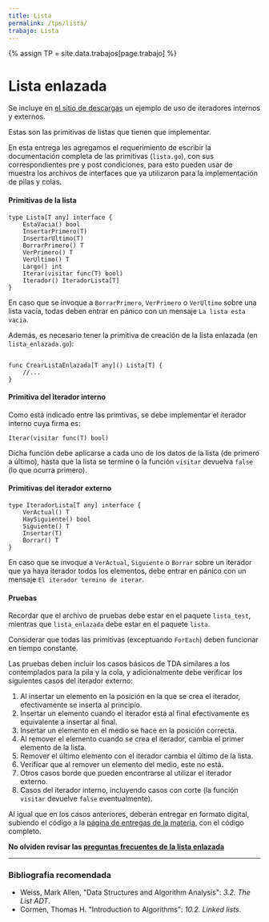 ```yaml
---
title: Lista
permalink: /tps/lista/
trabajo: Lista
---
```

{% assign TP = site.data.trabajos[page.trabajo] %}

Lista enlazada
==============

Se incluye en [el sitio de descargas]({{site.skel}}) un ejemplo de uso de iteradores internos y externos.

Estas son las primitivas de listas que tienen que implementar.

En esta entrega les agregamos el requerimiento de escribir la documentación completa de las primitivas (`lista.go`), con sus correspondientes pre y post condiciones, para esto pueden usar de muestra los archivos de interfaces que ya utilizaron para la implementación de pilas y colas.

#### Primitivas de la lista
``` golang
type Lista[T any] interface {
	EstaVacia() bool
	InsertarPrimero(T)
	InsertarUltimo(T)
	BorrarPrimero() T
	VerPrimero() T
	VerUltimo() T
	Largo() int
	Iterar(visitar func(T) bool)
	Iterador() IteradorLista[T]
}
```

En caso que se invoque a `BorrarPrimero`, `VerPrimero` o `VerUltimo` sobre una lista vacía, todas deben entrar en pánico con un mensaje `La lista esta vacia`. 

Además, es necesario tener la primitiva de creación de la lista enlazada (en `lista_enlazada.go`):
``` golang

func CrearListaEnlazada[T any]() Lista[T] {
	//...
}
```

#### Primitiva del iterador interno

Como está indicado entre las primtivas, se debe implementar el iterador interno cuya firma es:

```golang
Iterar(visitar func(T) bool)
```

Dicha función debe aplicarse a cada uno de los datos de la lista (de primero a último), hasta que la lista
se termine o la función `visitar` devuelva `false` (lo que ocurra primero).

#### Primitivas del iterador externo

``` golang
type IteradorLista[T any] interface {
	VerActual() T
	HaySiguiente() bool
	Siguiente() T
	Insertar(T)
	Borrar() T
}
```

En caso que se invoque a `VerActual`, `Siguiente` o `Borrar` sobre un iterador que ya haya iterador todos los elementos, debe entrar en pánico con un mensaje `El iterador termino de iterar`. 

#### Pruebas

Recordar que el archivo de pruebas debe estar en el paquete `lista_test`, mientras que `lista_enlazada` debe estar en el paquete `lista`. 

Considerar que todas las primitivas (exceptuando `ForEach`) deben funcionar en tiempo constante.

Las pruebas deben incluir los casos básicos de TDA similares a los contemplados para la pila y la cola, y adicionalmente debe verificar los siguientes casos del iterador externo:
1. Al insertar un elemento en la posición en la que se crea el iterador, efectivamente se inserta al principio.
1. Insertar un elemento cuando el iterador está al final efectivamente es equivalente a insertar al final.
1. Insertar un elemento en el medio se hace en la posición correcta.
1. Al remover el elemento cuando se crea el iterador, cambia el primer elemento de la lista.
1. Remover el último elemento con el iterador cambia el último de la lista.
1. Verificar que al remover un elemento del medio, este no está.
1. Otros casos borde que pueden encontrarse al utilizar el iterador externo.
1. Casos del iterador interno, incluyendo casos con corte (la función `visitar` devuelve `false` eventualmente).

Al igual que en los casos anteriores, deberán entregar en formato digital, subiendo el código a la [página de entregas de la materia]({{site.entregas}}), con el código completo.

**No olviden revisar las [preguntas frecuentes de la lista enlazada](/algo2/faq/lista-enlazada)**

---
### Bibliografia recomendada
* Weiss, Mark Allen, "Data Structures and Algorithm Analysis": *3.2. The List ADT*.
* Cormen, Thomas H. "Introduction to Algorithms": *10.2. Linked lists*.
